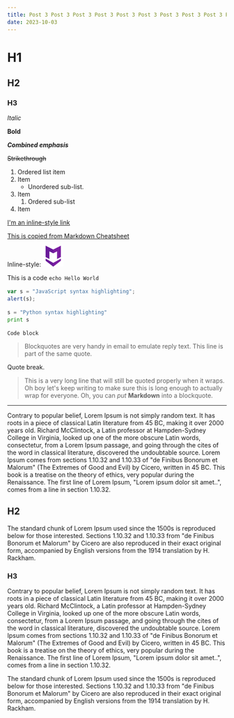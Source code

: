 ```yaml
---
title: Post 3 Post 3 Post 3 Post 3 Post 3 Post 3 Post 3 Post 3 Post 3 Post 3 Post 3 Post 3 Post 3 Post 3 Post 3
date: 2023-10-03
---
```


# H1

## H2

### H3

_Italic_

**Bold**

**_Combined emphasis_**

~~Strikethrough~~

1. Ordered list item
2. Item
   - Unordered sub-list.
3. Item
   1. Ordered sub-list
4. Item

[I'm an inline-style link](https://www.google.com)

[This is copied from Markdown Cheatsheet](https://github.com/adam-p/markdown-here/wiki/Markdown-Cheatsheet "Markdown Cheatsheet")

Inline-style:
![alt text](https://github.com/adam-p/markdown-here/raw/master/src/common/images/icon48.png "Logo Title Text 1")

This is a code `echo Hello World`

```javascript
var s = "JavaScript syntax highlighting";
alert(s);
```

```python
s = "Python syntax highlighting"
print s
```

```
Code block
```

> Blockquotes are very handy in email to emulate reply text.
> This line is part of the same quote.

Quote break.

> This is a very long line that will still be quoted properly when it wraps. Oh boy let's keep writing to make sure this is long enough to actually wrap for everyone. Oh, you can _put_ **Markdown** into a blockquote.

---

Contrary to popular belief, Lorem Ipsum is not simply random text. It has roots in a piece of classical Latin literature from 45 BC, making it over 2000 years old. Richard McClintock, a Latin professor at Hampden-Sydney College in Virginia, looked up one of the more obscure Latin words, consectetur, from a Lorem Ipsum passage, and going through the cites of the word in classical literature, discovered the undoubtable source. Lorem Ipsum comes from sections 1.10.32 and 1.10.33 of "de Finibus Bonorum et Malorum" (The Extremes of Good and Evil) by Cicero, written in 45 BC. This book is a treatise on the theory of ethics, very popular during the Renaissance. The first line of Lorem Ipsum, "Lorem ipsum dolor sit amet..", comes from a line in section 1.10.32.

## H2

The standard chunk of Lorem Ipsum used since the 1500s is reproduced below for those interested. Sections 1.10.32 and 1.10.33 from "de Finibus Bonorum et Malorum" by Cicero are also reproduced in their exact original form, accompanied by English versions from the 1914 translation by H. Rackham.

### H3

Contrary to popular belief, Lorem Ipsum is not simply random text. It has roots in a piece of classical Latin literature from 45 BC, making it over 2000 years old. Richard McClintock, a Latin professor at Hampden-Sydney College in Virginia, looked up one of the more obscure Latin words, consectetur, from a Lorem Ipsum passage, and going through the cites of the word in classical literature, discovered the undoubtable source. Lorem Ipsum comes from sections 1.10.32 and 1.10.33 of "de Finibus Bonorum et Malorum" (The Extremes of Good and Evil) by Cicero, written in 45 BC. This book is a treatise on the theory of ethics, very popular during the Renaissance. The first line of Lorem Ipsum, "Lorem ipsum dolor sit amet..", comes from a line in section 1.10.32.

The standard chunk of Lorem Ipsum used since the 1500s is reproduced below for those interested. Sections 1.10.32 and 1.10.33 from "de Finibus Bonorum et Malorum" by Cicero are also reproduced in their exact original form, accompanied by English versions from the 1914 translation by H. Rackham.
